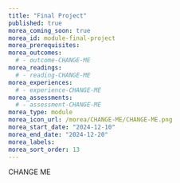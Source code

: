 ```yaml
---
title: "Final Project"
published: true
morea_coming_soon: true
morea_id: module-final-project
morea_prerequisites:
morea_outcomes:
  # - outcome-CHANGE-ME
morea_readings:
  # - reading-CHANGE-ME
morea_experiences:
  # - experience-CHANGE-ME
morea_assessments:
  # - assessment-CHANGE-ME
morea_type: module
morea_icon_url: /morea/CHANGE-ME/CHANGE-ME.png
morea_start_date: "2024-12-10"
morea_end_date: "2024-12-20"
morea_labels:
morea_sort_order: 13
---
```


CHANGE ME

